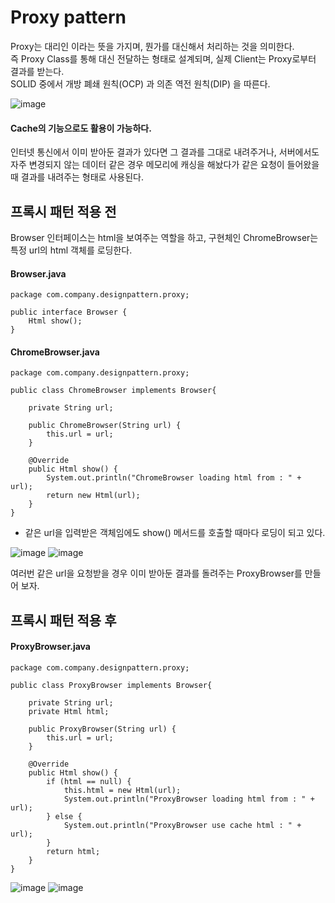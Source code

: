 # Proxy pattern
Proxy는 대리인 이라는 뜻을 가지며, 뭔가를 대신해서 처리하는 것을 의미한다.<br>
즉 Proxy Class를 통해 대신 전달하는 형태로 설계되며, 실제 Client는 Proxy로부터 결과를 받는다.<br>
SOLID 중에서 개방 폐쇄 원칙(OCP) 과 의존 역전 원칙(DIP) 을 따른다.

![image](https://user-images.githubusercontent.com/92259017/150339848-22e1a537-63d1-4a3f-8a56-93a094cfacb9.png)

#### Cache의 기능으로도 활용이 가능하다.
인터넷 통신에서 이미 받아둔 결과가 있다면 그 결과를 그대로 내려주거나,
서버에서도 자주 변경되지 않는 데이터 같은 경우 메모리에 캐싱을 해놨다가 같은 요청이 들어왔을 때 결과를 내려주는 형태로 사용된다.

## 프록시 패턴 적용 전
Browser 인터페이스는 html을 보여주는 역할을 하고, 구현체인 ChromeBrowser는 특정 url의 html 객체를 로딩한다.
#### Browser.java
```
package com.company.designpattern.proxy;

public interface Browser {
    Html show();
}
```
#### ChromeBrowser.java
```
package com.company.designpattern.proxy;

public class ChromeBrowser implements Browser{

    private String url;

    public ChromeBrowser(String url) {
        this.url = url;
    }

    @Override
    public Html show() {
        System.out.println("ChromeBrowser loading html from : " + url);
        return new Html(url);
    }
}
```
- 같은 url을 입력받은 객체임에도 show() 메서드를 호출할 때마다 로딩이 되고 있다.

![image](https://user-images.githubusercontent.com/92259017/150148822-9fd65acb-243b-4077-acf5-2216f84a9c63.png)
![image](https://user-images.githubusercontent.com/92259017/150148874-b5fd7aec-9f3e-495d-aa71-fe371cdf92e7.png)

여러번 같은 url을 요청받을 경우 이미 받아둔 결과를 돌려주는 ProxyBrowser를 만들어 보자.

## 프록시 패턴 적용 후
#### ProxyBrowser.java
```
package com.company.designpattern.proxy;

public class ProxyBrowser implements Browser{

    private String url;
    private Html html;

    public ProxyBrowser(String url) {
        this.url = url;
    }

    @Override
    public Html show() {
        if (html == null) {
            this.html = new Html(url);
            System.out.println("ProxyBrowser loading html from : " + url);
        } else {
            System.out.println("ProxyBrowser use cache html : " + url);
        }
        return html;
    }
}
```
![image](https://user-images.githubusercontent.com/92259017/150150104-5c8f1b9e-bdea-4574-bc9a-9fc1aaf7a6f2.png)
![image](https://user-images.githubusercontent.com/92259017/150150177-f74fde29-82fb-4e5f-9bc7-e4eeb6fc6b7f.png)

